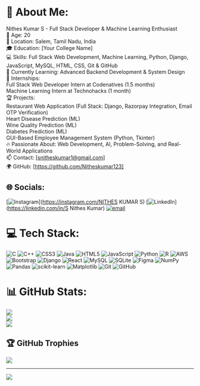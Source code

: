# 💫 About Me:
 Nithes Kumar S - Full Stack Developer & Machine Learning Enthusiast<br>🎂 Age: 20<br>📍 Location: Salem, Tamil Nadu, India<br>🎓 Education: [Your College Name]<br>💻 Skills: Full Stack Web Development, Machine Learning, Python, Django, JavaScript, MySQL, HTML, CSS, Git & GitHub<br>🌱 Currently Learning: Advanced Backend Development & System Design<br>💼 Internships:<br>Full Stack Web Developer Intern at Codenatives (1.5 months)<br>Machine Learning Intern at Technohacks (1 month)<br>🏆 Projects:<br>Restaurant Web Application (Full Stack: Django, Razorpay Integration, Email OTP Verification)<br>Heart Disease Prediction (ML)<br>Wine Quality Prediction (ML)<br>Diabetes Prediction (ML)<br>GUI-Based Employee Management System (Python, Tkinter)<br>🔥 Passionate About: Web Development, AI, Problem-Solving, and Real-World Applications<br>📫 Contact: [snitheskumar1@gmail.com]<br>🌍 GitHub: [https://github.com/Nitheskumar123]


## 🌐 Socials:
[![Instagram](https://img.shields.io/badge/Instagram-%23E4405F.svg?logo=Instagram&logoColor=white)](https://instagram.com/NITHES KUMAR S) [![LinkedIn](https://img.shields.io/badge/LinkedIn-%230077B5.svg?logo=linkedin&logoColor=white)](https://linkedin.com/in/S Nithes Kumar) [![email](https://img.shields.io/badge/Email-D14836?logo=gmail&logoColor=white)](mailto:snitheskumar1@gmail.com) 

# 💻 Tech Stack:
![C](https://img.shields.io/badge/c-%2300599C.svg?style=for-the-badge&logo=c&logoColor=white) ![C++](https://img.shields.io/badge/c++-%2300599C.svg?style=for-the-badge&logo=c%2B%2B&logoColor=white) ![CSS3](https://img.shields.io/badge/css3-%231572B6.svg?style=for-the-badge&logo=css3&logoColor=white) ![Java](https://img.shields.io/badge/java-%23ED8B00.svg?style=for-the-badge&logo=openjdk&logoColor=white) ![HTML5](https://img.shields.io/badge/html5-%23E34F26.svg?style=for-the-badge&logo=html5&logoColor=white) ![JavaScript](https://img.shields.io/badge/javascript-%23323330.svg?style=for-the-badge&logo=javascript&logoColor=%23F7DF1E) ![Python](https://img.shields.io/badge/python-3670A0?style=for-the-badge&logo=python&logoColor=ffdd54) ![R](https://img.shields.io/badge/r-%23276DC3.svg?style=for-the-badge&logo=r&logoColor=white) ![AWS](https://img.shields.io/badge/AWS-%23FF9900.svg?style=for-the-badge&logo=amazon-aws&logoColor=white) ![Bootstrap](https://img.shields.io/badge/bootstrap-%238511FA.svg?style=for-the-badge&logo=bootstrap&logoColor=white) ![Django](https://img.shields.io/badge/django-%23092E20.svg?style=for-the-badge&logo=django&logoColor=white) ![React](https://img.shields.io/badge/react-%2320232a.svg?style=for-the-badge&logo=react&logoColor=%2361DAFB) ![MySQL](https://img.shields.io/badge/mysql-4479A1.svg?style=for-the-badge&logo=mysql&logoColor=white) ![SQLite](https://img.shields.io/badge/sqlite-%2307405e.svg?style=for-the-badge&logo=sqlite&logoColor=white) ![Figma](https://img.shields.io/badge/figma-%23F24E1E.svg?style=for-the-badge&logo=figma&logoColor=white) ![NumPy](https://img.shields.io/badge/numpy-%23013243.svg?style=for-the-badge&logo=numpy&logoColor=white) ![Pandas](https://img.shields.io/badge/pandas-%23150458.svg?style=for-the-badge&logo=pandas&logoColor=white) ![scikit-learn](https://img.shields.io/badge/scikit--learn-%23F7931E.svg?style=for-the-badge&logo=scikit-learn&logoColor=white) ![Matplotlib](https://img.shields.io/badge/Matplotlib-%23ffffff.svg?style=for-the-badge&logo=Matplotlib&logoColor=black) ![Git](https://img.shields.io/badge/git-%23F05033.svg?style=for-the-badge&logo=git&logoColor=white) ![GitHub](https://img.shields.io/badge/github-%23121011.svg?style=for-the-badge&logo=github&logoColor=white)
# 📊 GitHub Stats:
![](https://github-readme-stats.vercel.app/api?username=Nitheskumar123&theme=dark&hide_border=false&include_all_commits=false&count_private=false)<br/>
![](https://github-readme-streak-stats.herokuapp.com/?user=Nitheskumar123&theme=dark&hide_border=false)<br/>
![](https://github-readme-stats.vercel.app/api/top-langs/?username=Nitheskumar123&theme=dark&hide_border=false&include_all_commits=false&count_private=false&layout=compact)

## 🏆 GitHub Trophies
![](https://github-profile-trophy.vercel.app/?username=Nitheskumar123&theme=radical&no-frame=false&no-bg=false&margin-w=4)

---
[![](https://visitcount.itsvg.in/api?id=Nitheskumar123&icon=0&color=0)](https://visitcount.itsvg.in)

<!-- Proudly created with GPRM ( https://gprm.itsvg.in ) -->
